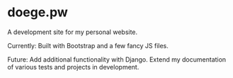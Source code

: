 # doege.pw

A development site for my personal website. 

Currently:
Built with Bootstrap and a few fancy JS files. 

Future:
Add additional functionality with Django. Extend my documentation of various tests and projects in development. 
